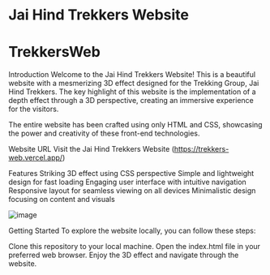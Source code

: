 # Jai Hind Trekkers Website 
# TrekkersWeb

Introduction
Welcome to the Jai Hind Trekkers Website! This is a beautiful website with a mesmerizing 3D effect designed for the Trekking Group, Jai Hind Trekkers. The key highlight of this website is the implementation of a depth effect through a 3D perspective, creating an immersive experience for the visitors.

The entire website has been crafted using only HTML and CSS, showcasing the power and creativity of these front-end technologies.

Website URL
Visit the Jai Hind Trekkers Website (https://trekkers-web.vercel.app/)

Features
Striking 3D effect using CSS perspective
Simple and lightweight design for fast loading
Engaging user interface with intuitive navigation
Responsive layout for seamless viewing on all devices
Minimalistic design focusing on content and visuals

![image](https://github.com/el-astro77/TrekkersWeb/assets/67543214/43cf35fb-45b3-46cc-a3e2-463d724b3391)

Getting Started
To explore the website locally, you can follow these steps:

Clone this repository to your local machine.
Open the index.html file in your preferred web browser.
Enjoy the 3D effect and navigate through the website.
